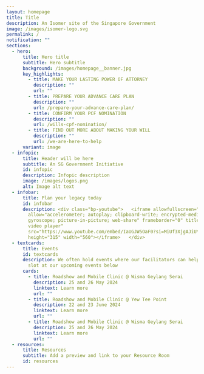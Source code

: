 ```yaml
---
layout: homepage
title: Title
description: An Isomer site of the Singapore Government
image: /images/isomer-logo.svg
permalink: /
notification: ""
sections:
  - hero:
      title: Hero title
      subtitle: Hero subtitle
      background: /images/homepage__banner.jpg
      key_highlights:
        - title: MAKE YOUR LASTING POWER OF ATTORNEY
          description: ""
          url: ""
        - title: PREPARE YOUR ADVANCE CARE PLAN
          description: ""
          url: /prepare-your-advance-care-plan/
        - title: CONFIRM YOUR PCF NOMINATION
          description: ""
          url: /wills-cpf-nomination/
        - title: FIND OUT MORE ABOUT MAKING YOUR WILL
          description: ""
          url: /we-are-here-to-help
      variant: image
  - infopic:
      title: Header will be here
      subtitle: An SG Government Initiative
      id: infopic
      description: Infopic description
      image: /images/logos.png
      alt: Image alt text
  - infobar:
      title: Plan your legacy today
      id: infobar
      description: <div class="bp-youtube">   <iframe allowfullscreen=""
        allow="accelerometer; autoplay; clipboard-write; encrypted-media;
        gyroscope; picture-in-picture; web-share" frameborder="0" title="YouTube
        video player"
        src="https://www.youtube.com/embed/IaUGJW5OaF0?si=MiUf3XjgAJiUYTnT"
        height="315" width="560"></iframe>   </div>
  - textcards:
      title: Events
      id: textcards
      description: We often hold events where our facilitators can help you. Book a
        slot at our upcoming events below
      cards:
        - title: Roadshow and Mobile Clinic @ Wisma Geylang Serai
          description: 25 and 26 May 2024
          linktext: Learn more
          url: ""
        - title: Roadshow and Mobile Clinic @ Yew Tee Point
          description: 22 and 23 June 2024
          linktext: Learn more
          url: ""
        - title: Roadshow and Mobile Clinic @ Wisma Geylang Serai
          description: 25 and 26 May 2024
          linktext: Learn more
          url: ""
  - resources:
      title: Resources
      subtitle: Add a preview and link to your Resource Room
      id: resources
---
```


